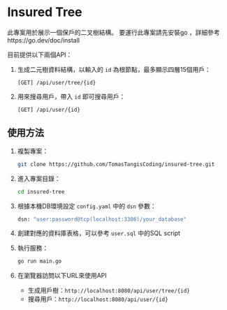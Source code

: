 # Insured Tree

此專案用於展示一個保戶的二叉樹結構。
要運行此專案請先安裝go ，詳細參考https://go.dev/doc/install

目前提供以下兩個API：
1. 生成二元樹資料結構，以輸入的 `id` 為根節點，最多顯示四層15個用戶：
   ```
   [GET] /api/user/tree/{id}
   ```
2. 用來搜尋用戶，帶入 `id` 即可搜尋用戶：
   ```
   [GET] /api/user/{id}
   ```

## 使用方法

1. 複製專案：

   ```bash
   git clone https://github.com/TomasTangisCoding/insured-tree.git
   ```

2. 進入專案目錄：

   ```bash
   cd insured-tree
   ```

3. 根據本機DB環境設定 `config.yaml` 中的 `dsn` 參數：

   ```bash
   dsn: "user:password@tcp(localhost:3306)/your_database"
   ```

4. 創建對應的資料庫表格，可以參考 `user.sql` 中的SQL script

5. 執行服務：

   ```bash
   go run main.go
   ```

6. 在瀏覽器訪問以下URL來使用API
    - 生成用戶樹：`http://localhost:8080/api/user/tree/{id}`
    - 搜尋用戶：`http://localhost:8080/api/user/{id}`